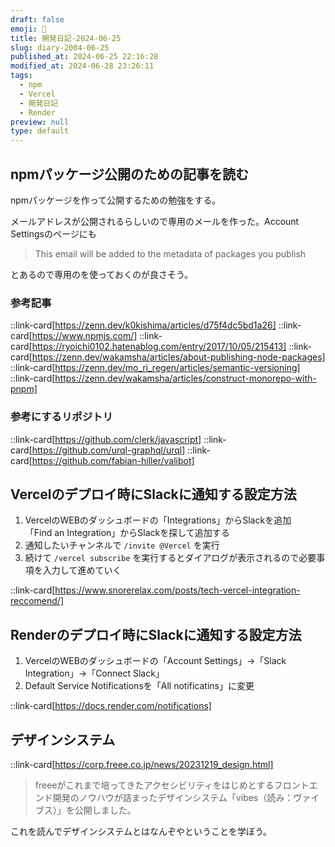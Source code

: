 ```yaml
---
draft: false
emoji: 🎫
title: 開発日記-2024-06-25
slug: diary-2004-06-25
published_at: 2024-06-25 22:16:28
modified_at: 2024-06-28 23:26:11
tags:
  - npm
  - Vercel
  - 開発日記
  - Render
preview: null
type: default
---
```


## npmパッケージ公開のための記事を読む

npmパッケージを作って公開するための勉強をする。

メールアドレスが公開されるらしいので専用のメールを作った。Account Settingsのページにも

> This email will be added to the metadata of packages you publish

とあるので専用のを使っておくのが良さそう。

### 参考記事

::link-card[https://zenn.dev/k0kishima/articles/d75f4dc5bd1a26]
::link-card[https://www.npmjs.com/]
::link-card[https://ryoichi0102.hatenablog.com/entry/2017/10/05/215413]
::link-card[https://zenn.dev/wakamsha/articles/about-publishing-node-packages]
::link-card[https://zenn.dev/mo_ri_regen/articles/semantic-versioning]
::link-card[https://zenn.dev/wakamsha/articles/construct-monorepo-with-pnpm]

### 参考にするリポジトリ

::link-card[https://github.com/clerk/javascript]
::link-card[https://github.com/urql-graphql/urql]
::link-card[https://github.com/fabian-hiller/valibot]

## Vercelのデプロイ時にSlackに通知する設定方法

1. VercelのWEBのダッシュボードの「Integrations」からSlackを追加  
   「Find an Integration」からSlackを探して追加する
2. 通知したいチャンネルで `/invite @Vercel` を実行
3. 続けて `/vercel subscribe` を実行するとダイアログが表示されるので必要事項を入力して進めていく

::link-card[https://www.snorerelax.com/posts/tech-vercel-integration-reccomend/]

## Renderのデプロイ時にSlackに通知する設定方法

1. VercelのWEBのダッシュボードの「Account Settings」→「Slack Integration」→「Connect Slack」
2. Default Service Notificationsを「All notificatins」に変更

::link-card[https://docs.render.com/notifications]

## デザインシステム

::link-card[https://corp.freee.co.jp/news/20231219_design.html]

> freeeがこれまで培ってきたアクセシビリティをはじめとするフロントエンド開発のノウハウが詰まったデザインシステム「vibes（読み：ヴァイブス）」を公開しました。

これを読んでデザインシステムとはなんぞやということを学ぼう。
